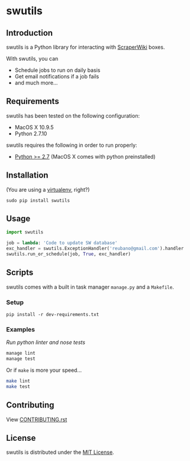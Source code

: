 # swutils

## Introduction

swutils is a Python library for interacting with [ScraperWiki](https://scraperwiki.com/products/data-science-platform) boxes.

With swutils, you can

- Schedule jobs to run on daily basis
- Get email notifications if a job fails
- and much more...

## Requirements

swutils has been tested on the following configuration:

- MacOS X 10.9.5
- Python 2.7.10

swutils requires the following in order to run properly:

- [Python >= 2.7](http://www.python.org/download) (MacOS X comes with python preinstalled)

## Installation

(You are using a [virtualenv](http://www.virtualenv.org/en/latest/index.html), right?)

    sudo pip install swutils

## Usage

```python
import swutils

job = lambda: 'Code to update SW database'
exc_handler = swutils.ExceptionHandler('reubano@gmail.com').handler
swutils.run_or_schedule(job, True, exc_handler)
```

## Scripts

swutils comes with a built in task manager `manage.py` and a `Makefile`.

### Setup

    pip install -r dev-requirements.txt

### Examples

*Run python linter and nose tests*

```bash
manage lint
manage test
```

Or if `make` is more your speed...

```bash
make lint
make test
```

## Contributing

View [CONTRIBUTING.rst](https://github.com/reubano/swutils/blob/master/CONTRIBUTING.rst)

## License

swutils is distributed under the [MIT License](http://opensource.org/licenses/MIT).
